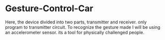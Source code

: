 # Gesture-Control-Car
Here, the device divided into two parts, transmitter and receiver. only program to transmitter circuit. To recognize the gesture made I will be using an accelerometer sensor. its a tool for physically challenged people.
